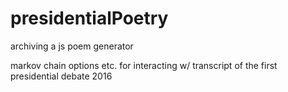 # presidentialPoetry
archiving a js poem generator

markov chain options etc. for interacting w/ transcript of the first presidential debate 2016
